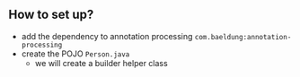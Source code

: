 ## How to set up?
* add the dependency to annotation processing `com.baeldung:annotation-processing`
* create the POJO `Person.java`
  * we will create a builder helper class
